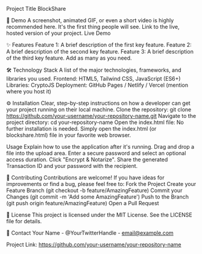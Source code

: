 Project Title
BlockShare

🚀 Demo
A screenshot, animated GIF, or even a short video is highly recommended here. It's the first thing people will see.
Link to the live, hosted version of your project.
Live Demo

✨ Features
Feature 1: A brief description of the first key feature.
Feature 2: A brief description of the second key feature.
Feature 3: A brief description of the third key feature.
Add as many as you need.

🛠️ Technology Stack
A list of the major technologies, frameworks, and libraries you used.
Frontend: HTML5, Tailwind CSS, JavaScript (ES6+)
Libraries: CryptoJS
Deployment: GitHub Pages / Netlify / Vercel (mention where you host it)

⚙️ Installation
Clear, step-by-step instructions on how a developer can get your project running on their local machine.
Clone the repository:
git clone https://github.com/your-username/your-repository-name.git
Navigate to the project directory:
cd your-repository-name
Open the index.html file:
No further installation is needed. Simply open the index.html (or blockshare.html) file in your favorite web browser.

Usage
Explain how to use the application after it's running.
Drag and drop a file into the upload area.
Enter a secure password and select an optional access duration.
Click "Encrypt & Notarize".
Share the generated Transaction ID and your password with the recipient.

🤝 Contributing
Contributions are welcome! If you have ideas for improvements or find a bug, please feel free to:
Fork the Project
Create your Feature Branch (git checkout -b feature/AmazingFeature)
Commit your Changes (git commit -m 'Add some AmazingFeature')
Push to the Branch (git push origin feature/AmazingFeature)
Open a Pull Request

📄 License
This project is licensed under the MIT License. See the LICENSE file for details.

📧 Contact
Your Name - @YourTwitterHandle - email@example.com

Project Link: https://github.com/your-username/your-repository-name
